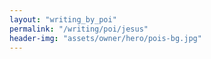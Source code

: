 ```yaml
---
layout: "writing_by_poi"
permalink: "/writing/poi/jesus"
header-img: "assets/owner/hero/pois-bg.jpg"
---
```

